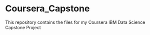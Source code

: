 # Coursera_Capstone
This repository contains the files for my Coursera IBM Data Science Capstone Project
